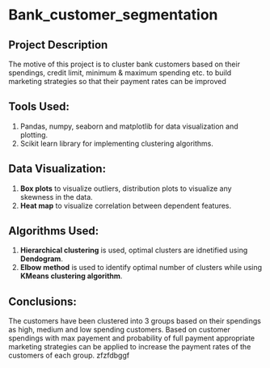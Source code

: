 # Bank_customer_segmentation
## Project Description
The motive of this project is to cluster bank customers based on their spendings, credit limit, minimum & maximum spending etc. to build marketing strategies so that their payment rates can be improved

## Tools Used:
1. Pandas, numpy, seaborn and matplotlib for data visualization and plotting.
2. Scikit learn library for implementing clustering algorithms. 

## Data Visualization:
1. **Box plots** to visualize outliers, distribution plots to visualize any skewness in the data.
2. **Heat map** to visualize correlation between dependent features.

## Algorithms Used:
1. **Hierarchical clustering** is used, optimal clusters are idnetified using **Dendogram**.
2. **Elbow method** is used to identify optimal number of clusters while using **KMeans clustering algorithm**.

## Conclusions:
The customers have been clustered into 3 groups based on their spendings as high, medium and low spending customers. Based on customer spendings with max payement and probability of full payment appropriate marketing strategies can be applied to increase the payment rates of the customers of each group.
zfzfdbggf 
